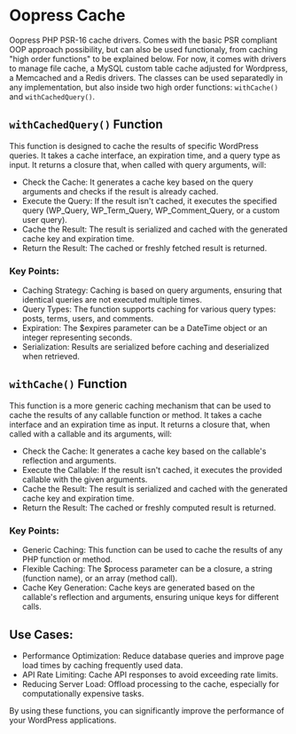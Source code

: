 # Oopress Cache
Oopress PHP PSR-16 cache drivers. Comes with the basic PSR compliant OOP approach possibility, but can also be used functionaly, from caching "high order functions" to be explained below. For now, it comes with drivers to manage file cache, a MySQL custom table cache adjusted for Wordpress, a Memcached and a Redis drivers. The classes can be used separatedly in any implementation, but also inside two high order functions: ```withCache()``` and ```withCachedQuery()```.

## ```withCachedQuery()``` Function

This function is designed to cache the results of specific WordPress queries. It takes a cache interface, an expiration time, and a query type as input. It returns a closure that, when called with query arguments, will:

* Check the Cache: It generates a cache key based on the query arguments and checks if the result is already cached.
* Execute the Query: If the result isn't cached, it executes the specified query (WP_Query, WP_Term_Query, WP_Comment_Query, or a custom user query).
* Cache the Result: The result is serialized and cached with the generated cache key and expiration time.
* Return the Result: The cached or freshly fetched result is returned.

### Key Points:

* Caching Strategy: Caching is based on query arguments, ensuring that identical queries are not executed multiple times.
* Query Types: The function supports caching for various query types: posts, terms, users, and comments.
* Expiration: The $expires parameter can be a DateTime object or an integer representing seconds.
* Serialization: Results are serialized before caching and deserialized when retrieved.

## ```withCache()``` Function

This function is a more generic caching mechanism that can be used to cache the results of any callable function or method. It takes a cache interface and an expiration time as input. It returns a closure that, when called with a callable and its arguments, will:

* Check the Cache: It generates a cache key based on the callable's reflection and arguments.
* Execute the Callable: If the result isn't cached, it executes the provided callable with the given arguments.
* Cache the Result: The result is serialized and cached with the generated cache key and expiration time.
* Return the Result: The cached or freshly computed result is returned.

### Key Points:

* Generic Caching: This function can be used to cache the results of any PHP function or method.
* Flexible Caching: The $process parameter can be a closure, a string (function name), or an array (method call).
* Cache Key Generation: Cache keys are generated based on the callable's reflection and arguments, ensuring unique keys for different calls.

## Use Cases:

* Performance Optimization: Reduce database queries and improve page load times by caching frequently used data.
* API Rate Limiting: Cache API responses to avoid exceeding rate limits.
* Reducing Server Load: Offload processing to the cache, especially for computationally expensive tasks.

By using these functions, you can significantly improve the performance of your WordPress applications.
